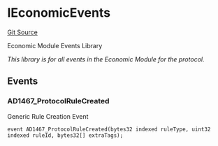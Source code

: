 # IEconomicEvents
[Git Source](https://github.com/thrackle-io/tron/blob/bbc344dde218df220c4305ef421070eaa38c5cad/src/common/IEvents.sol)

Economic Module Events Library

*This library is for all events in the Economic Module for the protocol.*


## Events
### AD1467_ProtocolRuleCreated
Generic Rule Creation Event


```solidity
event AD1467_ProtocolRuleCreated(bytes32 indexed ruleType, uint32 indexed ruleId, bytes32[] extraTags);
```

